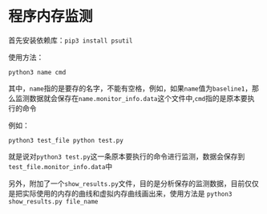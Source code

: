 程序内存监测
====

首先安装依赖库：`pip3 install psutil`

使用方法：


    python3 name cmd

其中，`name`指的是要存的名字，不能有空格，例如，如果`name`值为`baseline1`，那么监测数据就会保存在`name.monitor_info.data`这个文件中,`cmd`指的是原本要执行的命令

例如：

    python3 test_file python test.py

就是说对`python3 test.py`这一条原本要执行的命令进行监测，数据会保存到`test_file.monitor_info.data`中

另外，附加了一个`show_results.py`文件，目的是分析保存的监测数据，目前仅仅是把实际使用的内存的曲线和虚拟内存曲线画出来，使用方法是 `python3 show_results.py file_name`
